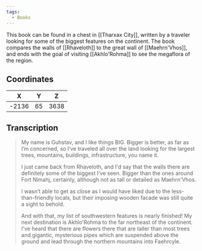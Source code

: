 ```yaml
---
tags:
  - Books
---
```


This book can be found in a chest in [[Tharxax City]], written by a traveler looking for some of the biggest features on the continent. The book compares the walls of [[Rhaveloth]] to the great wall of [[Maehrn'Vhos]], and ends with the goal of visiting [[Akhlo'Rohma]] to see the megaflora of the region.

## Coordinates
| **X** | **Y** | **Z** |
| :---: | :---: | :---: |
| -2136 |  65   | 3638  |

## Transcription
> My name is Guhstav, and I like things BIG. Bigger is better, as far as I’m concerned, so I’ve traveled all over the land looking for the largest trees, mountains, buildings, infrastructure, you name it.
>
> I just came back from Rhaveloth, and I'd say that the walls there are definitely some of the biggest I’ve seen. Bigger than the ones around Fort Nimahj, certainly, although not as tall or detailed as Maehrn'Vhos.
>
> I wasn’t able to get as close as I would have liked due to the less-than-friendly locals, but their
imposing wooden facade was still quite a sight to behold.
>
> And with that, my list of southwestern features is nearly finished! My next destination is Akhlo'Rohma to the far northeast of the continent. I've heard that there are flowers there that
are taller than most trees and gigantic, mysterious pipes which are suspended above the ground and lead through the northern mountains into Faehrcyle.

